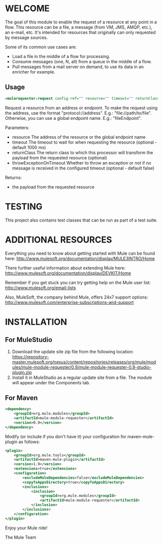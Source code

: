 WELCOME
=======
The goal of this module to enable the request of a resource at any point in a flow. This resource can be a file, a message (from VM, JMS, AMQP, etc.), an e-mail, etc. It's intended for resources that originally can only requested by message sources.

Some of its common use cases are:

- Load a file in the middle of a flow for processing.
- Consume messages (one, N, all) from a queue in the middle of a flow.
- Pull messages from a mail server on demand, to use its data in an enricher for example.

Usage
-----
```xml
<mulerequester:request config-ref="" resource="" timeout="" returnClass="" throwExceptionOnTimeout="" />
```

Request a resource from an address or endpoint. 
To make the request using the address, use the format "protocol://address". E.g.: "file://path/to/file". 
Otherwise, you can use a global endpoint name. E.g.: "fileEndpoint". 

Parameters:
- resource The address of the resource or the global endpoint name
- timeout The timeout to wait for when requesting the resource (optional - default 1000 ms)
- returnClass The return class to which this processor will transform the payload from the requested resource (optional)
- throwExceptionOnTimeout Whether to throw an exception or not if no message is received in the configured timeout (optional - default false)

Returns:
- the payload from the requested resource

TESTING
=======

This  project also contains test classes that can be run as part of a test
suite.

ADDITIONAL RESOURCES
====================
Everything you need to know about getting started with Mule can be found here:
http://www.mulesoft.org/documentation/display/MULE3INTRO/Home

There further useful information about extending Mule here:
http://www.mulesoft.org/documentation/display/DEVKIT/Home

Remember if you get stuck you can try getting help on the Mule user list:
http://www.mulesoft.org/email-lists

Also, MuleSoft, the company behind Mule, offers 24x7 support options:
http://www.mulesoft.com/enterprise-subscriptions-and-support

INSTALLATION
============
For MuleStudio
--------------
1. Download the update site zip file from the following location:
https://repository-master.mulesoft.org/nexus/content/repositories/releases/org/mule/modules/mule-module-requester/0.9/mule-module-requester-0.9-studio-plugin.zip
2. Install it in MuleStudio as a regular update site from a file. The module will appear under the Components tab.

For Maven
---------
```xml
<dependency>
    <groupId>org.mule.modules</groupId>
    <artifactId>mule-module-requester</artifactId>
    <version>0.9</version>        
</dependency>
```  

Modify (or include if you don't have it) your configuration for maven-mule-plugin as follows:
```xml
<plugin>
    <groupId>org.mule.tools</groupId>
    <artifactId>maven-mule-plugin</artifactId>
    <version>1.9</version>
    <extensions>true</extensions>
    <configuration>
        <excludeMuleDependencies>false</excludeMuleDependencies>
        <copyToAppsDirectory>true</copyToAppsDirectory>
        <inclusions>
            <inclusion>
                <groupId>org.mule.modules</groupId>
                <artifactId>mule-module-requester</artifactId>
            </inclusion>
        </inclusions>          
    </configuration>
</plugin>
```

Enjoy your Mule ride!

The Mule Team
